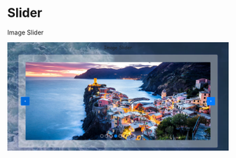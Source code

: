 # Slider
Image Slider

![alt](https://github.com/abolfazljafarii/Slider/blob/main/img/Screenshot.png)